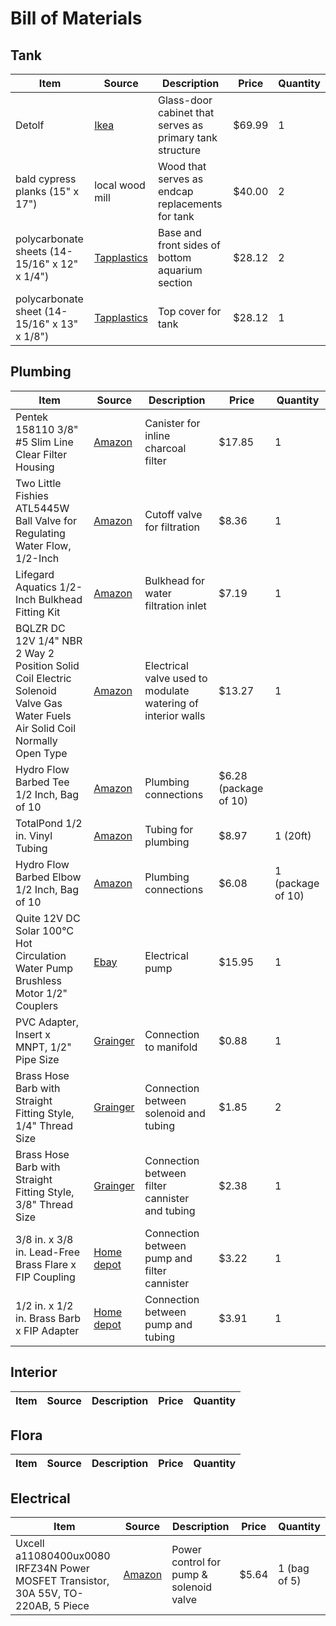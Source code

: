 # Bill of Materials

## Tank

Item | Source | Description | Price | Quantity
--- | --- | --- | --- | --- 
Detolf | [Ikea](http://www.ikea.com/us/en/catalog/products/10119206/]) | Glass-door cabinet that serves as primary tank structure | $69.99 | 1
bald cypress planks (15" x 17") | local wood mill | Wood that serves as endcap replacements for tank | $40.00 | 2
polycarbonate sheets (14-15/16" x 12" x 1/4") | [Tapplastics](http://www.tapplastics.com/product/plastics/cut_to_size_plastic/polycarbonate_sheets/516) | Base and front sides of bottom aquarium section | $28.12 | 2
polycarbonate sheet (14-15/16" x 13" x 1/8") | [Tapplastics](http://www.tapplastics.com/product/plastics/cut_to_size_plastic/polycarbonate_sheets/516) | Top cover for tank | $28.12 | 1

## Plumbing

Item | Source | Description | Price | Quantity
--- | --- | --- | --- | --- 
Pentek 158110 3/8" #5 Slim Line Clear Filter Housing | [Amazon](https://www.amazon.com/gp/product/B0014C5D64/ref=oh_aui_detailpage_o01_s01?ie=UTF8&psc=1) | Canister for inline charcoal filter | $17.85 | 1
Two Little Fishies ATL5445W Ball Valve for Regulating Water Flow, 1/2-Inch | [Amazon](https://www.amazon.com/gp/product/B00025675K/ref=od_aui_detailpages00?ie=UTF8&psc=1) | Cutoff valve for filtration | $8.36 | 1
Lifegard Aquatics 1/2-Inch Bulkhead Fitting Kit | [Amazon](https://www.amazon.com/gp/product/B002DVWOIA/ref=od_aui_detailpages00?ie=UTF8&psc=1) | Bulkhead for water filtration inlet | $7.19 | 1
BQLZR DC 12V 1/4" NBR 2 Way 2 Position Solid Coil Electric Solenoid Valve Gas Water Fuels Air Solid Coil Normally Open Type | [Amazon](https://www.amazon.com/gp/product/B00XZQU1DM/ref=od_aui_detailpages00?ie=UTF8&psc=1) | Electrical valve used to modulate watering of interior walls | $13.27 | 1
Hydro Flow Barbed Tee 1/2 Inch, Bag of 10 | [Amazon](https://www.amazon.com/gp/product/B00CJIAOOI/ref=oh_aui_detailpage_o01_s01?ie=UTF8&psc=1) | Plumbing connections |  $6.28 (package of 10)
TotalPond 1/2 in. Vinyl Tubing | [Amazon](https://www.amazon.com/gp/product/B004DL0Y9O/ref=oh_aui_detailpage_o01_s01?ie=UTF8&psc=1) | Tubing for plumbing | $8.97 | 1 (20ft)
Hydro Flow Barbed Elbow 1/2 Inch, Bag of 10 | [Amazon](https://www.amazon.com/gp/product/B00CJIAOFM/ref=od_aui_detailpages01?ie=UTF8&psc=1) | Plumbing connections | $6.08 | 1 (package of 10)
Quite 12V DC Solar 100℃ Hot Circulation Water Pump Brushless Motor 1/2" Couplers | [Ebay](http://www.ebay.com/itm/Quite-12V-DC-Solar-100-Hot-Circulation-Water-Pump-Brushless-Motor-1-2-Couplers-/272403296601) | Electrical pump | $15.95 | 1
PVC Adapter, Insert x MNPT, 1/2" Pipe Size | [Grainger](https://www.grainger.com/product/6MM79?cm_mmc=EMT-_-OpenOrder-_-WillCallUS-_-SKU&RIID=17235325&GID=0716488530) | Connection to manifold | $0.88 | 1
Brass Hose Barb with Straight Fitting Style, 1/4" Thread Size | [Grainger](https://www.grainger.com/product/6AFG9?cm_mmc=EMT-_-OpenOrder-_-WillCallUS-_-SKU&RIID=17235325&GID=0716488530) | Connection between solenoid and tubing | $1.85 | 2
Brass Hose Barb with Straight Fitting Style, 3/8" Thread Size | [Grainger](https://www.grainger.com/product/6AFH2?cm_mmc=EMT-_-OpenOrder-_-WillCallUS-_-SKU&RIID=17235325&GID=0716488530) | Connection between filter cannister and tubing | $2.38 | 1
3/8 in. x 3/8 in. Lead-Free Brass Flare x FIP Coupling | [Home depot](http://www.homedepot.com/p/Sioux-Chief-3-8-in-x-3-8-in-Lead-Free-Brass-Flare-x-FIP-Coupling-975-44101001/203468375) | Connection between pump and filter cannister | $3.22 | 1
1/2 in. x 1/2 in. Brass Barb x FIP Adapter | [Home depot](http://www.homedepot.com/p/Sioux-Chief-1-2-in-x-1-2-in-Brass-Barb-x-FIP-Adapter-903-692001/202254894) | Connection between pump and tubing | $3.91 | 1


## Interior

Item | Source | Description | Price | Quantity
--- | --- | --- | --- | --- 


## Flora

Item | Source | Description | Price | Quantity
--- | --- | --- | --- | --- 


## Electrical

Item | Source | Description | Price | Quantity
--- | --- | --- | --- | --- 
Uxcell a11080400ux0080 IRFZ34N Power MOSFET Transistor, 30A 55V, TO-220AB, 5 Piece | [Amazon](https://www.amazon.com/gp/product/B0087Y7V3U/ref=oh_aui_detailpage_o01_s01?ie=UTF8&psc=1) | Power control for pump & solenoid valve | $5.64 | 1 (bag of 5)
